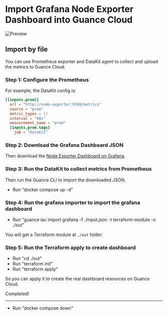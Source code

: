 # Import Grafana Node Exporter Dashboard into Guance Cloud

![Preview](preview.png)

## Import by file

You can use Prometheus exporter and DataKit agent to collect and upload the metrics to Guance Cloud.

### Step 1: Configure the Prometheus

For example, the DataKit config is:

```toml
[[inputs.prom]]
  url = "http://node-exporter:9100/metrics"
  source = "prom"
  metric_types = []
  interval = "60s"
  measurement_name = "prom"
  [inputs.prom.tags]
    job = "DataKit"
```

### Step 2: Download the Grafana Dashboard JSON

Then download the [Node Exporter Dashboard on Grafana](https://grafana.com/grafana/dashboards/1860-node-exporter-full/).

### Step 3: Run the DataKit to collect metrics from Prometheus

Then run the Guance CLI to import the downloaded JSON.

* Run "docker compose up -d"

### Step 4: Run the grafana importer to import the grafana dashboard

* Run "guance iac import grafana -f ./input.json -t terraform-module -o ./out"

You will get a Terraform module at `./out` folder.

### Step 5: Run the Terraform apply to create dashboard

* Run "cd ./out"
* Run "terraform init"
* Run "terraform apply"

So you can apply it to create the real dashboard resources on Guance Cloud.

Completed!

---

* Run "docker compose down"
